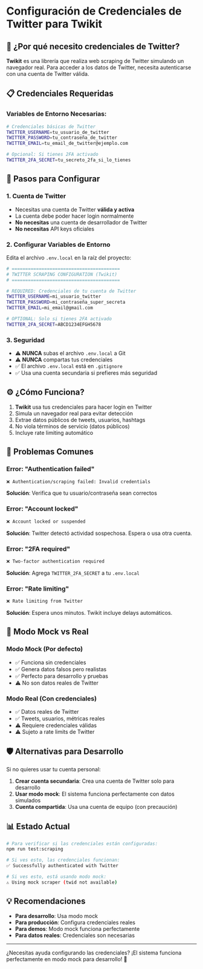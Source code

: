 # Configuración de Credenciales de Twitter para Twikit

## 🔐 ¿Por qué necesito credenciales de Twitter?

**Twikit** es una librería que realiza web scraping de Twitter simulando un navegador real. Para acceder a los datos de Twitter, necesita autenticarse con una cuenta de Twitter válida.

## 📋 Credenciales Requeridas

### Variables de Entorno Necesarias:

```bash
# Credenciales básicas de Twitter
TWITTER_USERNAME=tu_usuario_de_twitter
TWITTER_PASSWORD=tu_contraseña_de_twitter  
TWITTER_EMAIL=tu_email_de_twitter@ejemplo.com

# Opcional: Si tienes 2FA activado
TWITTER_2FA_SECRET=tu_secreto_2fa_si_lo_tienes
```

## 🎯 Pasos para Configurar

### 1. **Cuenta de Twitter**
- Necesitas una cuenta de Twitter **válida y activa**
- La cuenta debe poder hacer login normalmente
- **No necesitas** una cuenta de desarrollador de Twitter
- **No necesitas** API keys oficiales

### 2. **Configurar Variables de Entorno**

Edita el archivo `.env.local` en la raíz del proyecto:

```bash
# ========================================
# TWITTER SCRAPING CONFIGURATION (Twikit)
# ========================================

# REQUIRED: Credenciales de tu cuenta de Twitter
TWITTER_USERNAME=mi_usuario_twitter
TWITTER_PASSWORD=mi_contraseña_super_secreta
TWITTER_EMAIL=mi_email@gmail.com

# OPTIONAL: Solo si tienes 2FA activado
TWITTER_2FA_SECRET=ABCD1234EFGH5678
```

### 3. **Seguridad**
- ⚠️ **NUNCA** subas el archivo `.env.local` a Git
- ⚠️ **NUNCA** compartas tus credenciales
- ✅ El archivo `.env.local` está en `.gitignore`
- ✅ Usa una cuenta secundaria si prefieres más seguridad

## ⚙️ ¿Cómo Funciona?

1. **Twikit** usa tus credenciales para hacer login en Twitter
2. Simula un navegador real para evitar detección
3. Extrae datos públicos de tweets, usuarios, hashtags
4. No viola términos de servicio (datos públicos)
5. Incluye rate limiting automático

## 🚨 Problemas Comunes

### Error: "Authentication failed"
```bash
❌ Authentication/scraping failed: Invalid credentials
```
**Solución**: Verifica que tu usuario/contraseña sean correctos

### Error: "Account locked"
```bash
❌ Account locked or suspended
```
**Solución**: Twitter detectó actividad sospechosa. Espera o usa otra cuenta.

### Error: "2FA required"
```bash
❌ Two-factor authentication required
```
**Solución**: Agrega `TWITTER_2FA_SECRET` a tu `.env.local`

### Error: "Rate limiting"
```bash
❌ Rate limiting from Twitter
```
**Solución**: Espera unos minutos. Twikit incluye delays automáticos.

## 🔧 Modo Mock vs Real

### Modo Mock (Por defecto)
- ✅ Funciona sin credenciales
- ✅ Genera datos falsos pero realistas
- ✅ Perfecto para desarrollo y pruebas
- ⚠️ No son datos reales de Twitter

### Modo Real (Con credenciales)
- ✅ Datos reales de Twitter
- ✅ Tweets, usuarios, métricas reales
- ⚠️ Requiere credenciales válidas
- ⚠️ Sujeto a rate limits de Twitter

## 🛡️ Alternativas para Desarrollo

Si no quieres usar tu cuenta personal:

1. **Crear cuenta secundaria**: Crea una cuenta de Twitter solo para desarrollo
2. **Usar modo mock**: El sistema funciona perfectamente con datos simulados
3. **Cuenta compartida**: Usa una cuenta de equipo (con precaución)

## 📊 Estado Actual

```bash
# Para verificar si las credenciales están configuradas:
npm run test:scraping

# Si ves esto, las credenciales funcionan:
✅ Successfully authenticated with Twitter

# Si ves esto, está usando modo mock:
⚠️ Using mock scraper (twid not available)
```

## 💡 Recomendaciones

- **Para desarrollo**: Usa modo mock
- **Para producción**: Configura credenciales reales
- **Para demos**: Modo mock funciona perfectamente
- **Para datos reales**: Credenciales son necesarias

---

¿Necesitas ayuda configurando las credenciales? ¡El sistema funciona perfectamente en modo mock para desarrollo! 🚀
